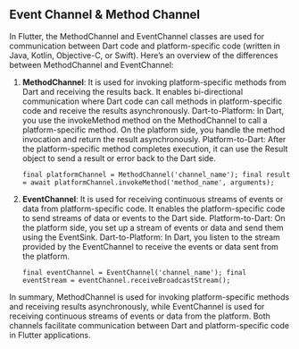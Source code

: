 ## Event Channel & Method Channel
In Flutter, the MethodChannel and EventChannel classes are used for communication between Dart code and platform-specific code (written in Java, Kotlin, Objective-C, or Swift).
Here’s an overview of the differences between MethodChannel and EventChannel:<br />

1. **MethodChannel**: It is used for invoking platform-specific methods from Dart and receiving the results back. It enables bi-directional communication where Dart code can call methods in platform-specific code and receive the results asynchronously.
   Dart-to-Platform: In Dart, you use the invokeMethod method on the MethodChannel to call a platform-specific method. On the platform side, you handle the method invocation and return the result asynchronously.
   Platform-to-Dart: After the platform-specific method completes execution, it can use the Result object to send a result or error back to the Dart side.
   
   `final platformChannel = MethodChannel('channel_name');
    final result = await platformChannel.invokeMethod('method_name', arguments);`

2. **EventChannel**: It is used for receiving continuous streams of events or data from platform-specific code. It enables the platform-specific code to send streams of data or events to the Dart side.
   Platform-to-Dart: On the platform side, you set up a stream of events or data and send them using the EventSink.
   Dart-to-Platform: In Dart, you listen to the stream provided by the EventChannel to receive the events or data sent from the platform.
    
   `final eventChannel = EventChannel('channel_name');
    final eventStream = eventChannel.receiveBroadcastStream();`<br />

In summary, MethodChannel is used for invoking platform-specific methods and receiving results asynchronously, while EventChannel is used for receiving continuous streams of events or data from the platform. Both channels facilitate communication between Dart and platform-specific code in Flutter applications.

